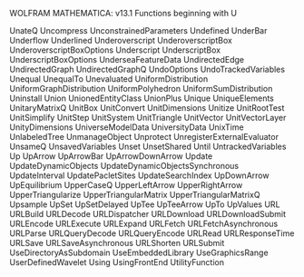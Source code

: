 
WOLFRAM MATHEMATICA: v13.1
Functions beginning with U

UnateQ
Uncompress
UnconstrainedParameters
Undefined
UnderBar
Underflow
Underlined
Underoverscript
UnderoverscriptBox
UnderoverscriptBoxOptions
Underscript
UnderscriptBox
UnderscriptBoxOptions
UnderseaFeatureData
UndirectedEdge
UndirectedGraph
UndirectedGraphQ
UndoOptions
UndoTrackedVariables
Unequal
UnequalTo
Unevaluated
UniformDistribution
UniformGraphDistribution
UniformPolyhedron
UniformSumDistribution
Uninstall
Union
UnionedEntityClass
UnionPlus
Unique
UniqueElements
UnitaryMatrixQ
UnitBox
UnitConvert
UnitDimensions
Unitize
UnitRootTest
UnitSimplify
UnitStep
UnitSystem
UnitTriangle
UnitVector
UnitVectorLayer
UnityDimensions
UniverseModelData
UniversityData
UnixTime
UnlabeledTree
UnmanageObject
Unprotect
UnregisterExternalEvaluator
UnsameQ
UnsavedVariables
Unset
UnsetShared
Until
UntrackedVariables
Up
UpArrow
UpArrowBar
UpArrowDownArrow
Update
UpdateDynamicObjects
UpdateDynamicObjectsSynchronous
UpdateInterval
UpdatePacletSites
UpdateSearchIndex
UpDownArrow
UpEquilibrium
UpperCaseQ
UpperLeftArrow
UpperRightArrow
UpperTriangularize
UpperTriangularMatrix
UpperTriangularMatrixQ
Upsample
UpSet
UpSetDelayed
UpTee
UpTeeArrow
UpTo
UpValues
URL
URLBuild
URLDecode
URLDispatcher
URLDownload
URLDownloadSubmit
URLEncode
URLExecute
URLExpand
URLFetch
URLFetchAsynchronous
URLParse
URLQueryDecode
URLQueryEncode
URLRead
URLResponseTime
URLSave
URLSaveAsynchronous
URLShorten
URLSubmit
UseDirectoryAsSubdomain
UseEmbeddedLibrary
UseGraphicsRange
UserDefinedWavelet
Using
UsingFrontEnd
UtilityFunction
